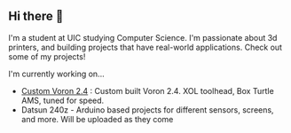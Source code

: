 ## Hi there 👋

I'm a student at UIC studying Computer Science. I'm passionate about 3d printers, and building projects that have real-world applications. Check out some of my projects!

I'm currently working on...

- [Custom Voron 2.4](https://github.com/npebler/Voron-2.4) : Custom built Voron 2.4.  XOL toolhead, Box Turtle AMS, tuned for speed.
- Datsun 240z - Arduino based projects for different sensors, screens, and more.  Will be uploaded as they come
